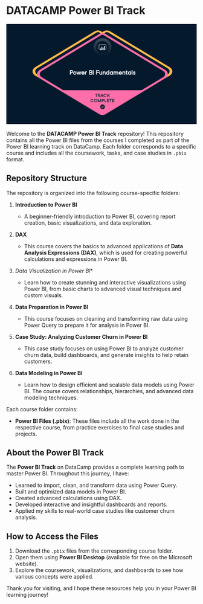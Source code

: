 # DATACAMP Power BI Track

![Alt text](./DC-PowerBiTrack.png)


Welcome to the **DATACAMP Power BI Track** repository! This repository contains all the Power BI files from the courses I completed as part of the Power BI learning track on DataCamp. Each folder corresponds to a specific course and includes all the coursework, tasks, and case studies in `.pbix` format.

## Repository Structure

The repository is organized into the following course-specific folders:

1. **Introduction to Power BI**  
   - A beginner-friendly introduction to Power BI, covering report creation, basic visualizations, and data exploration.

2. **DAX**  
   - This course covers the basics to advanced applications of **Data Analysis Expressions (DAX)**, which is used for creating powerful calculations and expressions in Power BI.

3. *Data Visualization in Power BI**  
   - Learn how to create stunning and interactive visualizations using Power BI, from basic charts to advanced visual techniques and custom visuals.

4. **Data Preparation in Power BI**  
   - This course focuses on cleaning and transforming raw data using Power Query to prepare it for analysis in Power BI.

5. **Case Study: Analyzing Customer Churn in Power BI**  
   - This case study focuses on using Power BI to analyze customer churn data, build dashboards, and generate insights to help retain customers.

6. **Data Modeling in Power BI**  
   - Learn how to design efficient and scalable data models using Power BI. The course covers relationships, hierarchies, and advanced data modeling techniques.

Each course folder contains:

- **Power BI Files (.pbix)**: These files include all the work done in the respective course, from practice exercises to final case studies and projects.

## About the Power BI Track

The **Power BI Track** on DataCamp provides a complete learning path to master Power BI. Throughout this journey, I have:

- Learned to import, clean, and transform data using Power Query.
- Built and optimized data models in Power BI.
- Created advanced calculations using DAX.
- Developed interactive and insightful dashboards and reports.
- Applied my skills to real-world case studies like customer churn analysis.

## How to Access the Files

1. Download the `.pbix` files from the corresponding course folder.
2. Open them using **Power BI Desktop** (available for free on the Microsoft website).
3. Explore the coursework, visualizations, and dashboards to see how various concepts were applied.

Thank you for visiting, and I hope these resources help you in your Power BI learning journey!
